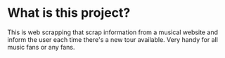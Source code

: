 # What is this project? 

This is web scrapping that scrap information from a musical website and inform the user each time there's a new tour available.
Very handy for all music fans or  any fans.